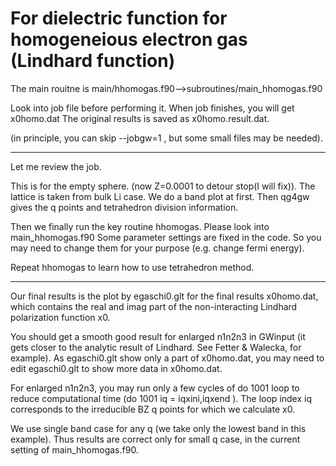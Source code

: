 # For dielectric function for homogeneious electron gas (Lindhard function)

The main rouitne is main/hhomogas.f90-->subroutines/main_hhomogas.f90

Look into job file before performing it. When job finishes, you will get x0homo.dat 
The original results is saved as x0homo.result.dat.

(in principle, you can skip --jobgw=1 , but some small files may be needed).

---
Let me review the job. 

This is for the empty sphere. (now Z=0.0001 to detour stop(I will fix)).
The lattice is taken from bulk Li case. 
We do a band plot at first.
Then qg4gw gives the q points and tetrahedron division information. 

Then we finally run the key routine hhomogas. 
Please look into main_hhomogas.f90
Some parameter settings are fixed in the code. So you may need to
change them for your purpose (e.g. change fermi energy).


Repeat hhomogas to learn how to use tetrahedron method.

---

Our final results is the plot by egaschi0.glt for the final results x0homo.dat,
which contains the real and imag part of the non-interacting Lindhard polarization function x0.

You should get a smooth good result for enlarged n1n2n3 in GWinput
(it gets closer to the analytic result of Lindhard. See Fetter & Walecka, for example).
As egaschi0.glt show only a part of x0homo.dat,
you may need to edit egaschi0.glt to show more data in x0homo.dat.

For enlarged n1n2n3, you may run only a few cycles of do 1001 loop to
reduce computational time (do 1001 iq = iqxini,iqxend ).
The loop index iq corresponds to the irreducible BZ q points for which we calculate x0.

We use single band case for any q (we take only the lowest
band in this example). Thus results are correct only for small q case,
in the current setting of main_hhomogas.f90.

